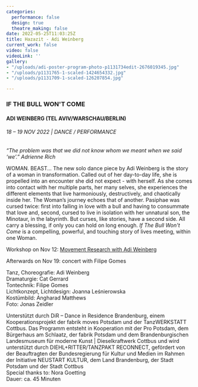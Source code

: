 ```yaml
---
categories:
  performance: false
  design: true
  theatre_making: false
date: 2022-05-25T11:03:25Z
title: Hazazit - Adi Weinberg
current_work: false
video: false
videoLink: ''
gallery:
- "/uploads/adi-poster-program-photo-p1131734edit-2676019345.jpg"
- "/uploads/p1131765-1-scaled-1424654332.jpg"
- "/uploads/p1131709-1-scaled-126207854.jpg"

---
```

### IF THE BULL WON'T COME

#### ADI WEINBERG (TEL AVIV/WARSCHAU/BERLIN)

###### 18 – 19 NOV 2022 | DANCE / PERFORMANCE

​_“The problem was that we did not know whom we meant when we said ‘we’.” Adrienne Rich_

WOMAN. BEAST... The new solo dance piece by Adi Weinberg is the story of a woman in transformation. Called out of her day-to-day life, she is propelled into an encounter she did not expect - with herself. As she comes into contact with her multiple parts, her many selves, she experiences the different elements that live harmoniously, destructively, and chaotically inside her. The Woman’s journey echoes that of another. Pasiphae was cursed twice: first into falling in love with a bull and having to consummate that love and, second, cursed to live in isolation with her unnatural son, the Minotaur, in the labyrinth. But curses, like stories, have a second side. All carry a blessing, if only you can hold on long enough. _If The Bull Won't Come_ is a compelling, powerful, and touching story of lives meeting, within one Woman.

Workshop on Nov 12: [Movement Research with Adi Weinberg](https://www.fabrikpotsdam.de/workshop/872)

Afterwards on Nov 19: concert with Filipe Gomes

Tanz, Choreografie: Adi Weinberg  
Dramaturgie: Cat Gerrard  
Tontechnik: Filipe Gomes  
Lichtkonzept, Lichtdesign: Joanna Leśnierowska  
Kostümbild: Angharad Matthews  
Foto: Jonas Zeidler

  
Unterstützt durch DiR – Dance in Residence Brandenburg, einem Kooperationsprojekt der fabrik moves Potsdam und der TanzWERKSTATT Cottbus. Das Programm entsteht in Kooperation mit der Pro Potsdam, dem Bürgerhaus am Schlaatz, der fabrik Potsdam und dem Brandenburgischen Landesmuseum für moderne Kunst | Dieselkraftwerk Cottbus und wird unterstützt durch DIEHL+RITTER/TANZPAKT RECONNECT, gefördert von der Beauftragten der Bundesregierung für Kultur und Medien im Rahmen der Initiative NEUSTART KULTUR, dem Land Brandenburg, der Stadt Potsdam und der Stadt Cottbus  
Special thanks to: Nora Goetting  
Dauer: ca. 45 Minuten

**​**